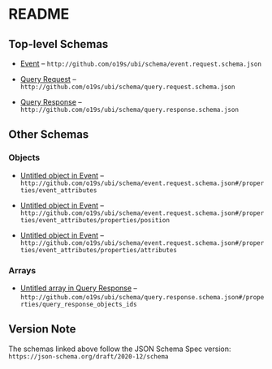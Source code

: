 # README

## Top-level Schemas

* [Event](./event.md "An event that occurred, typically in response to a user") – `http://github.com/o19s/ubi/schema/event.request.schema.json`

* [Query Request](./query.md "A query made by a user") – `http://github.com/o19s/ubi/schema/query.request.schema.json`

* [Query Response](./query-1.md "The response to a query made by a user") – `http://github.com/o19s/ubi/schema/query.response.schema.json`

## Other Schemas

### Objects

* [Untitled object in Event](./event-properties-event_attributes.md "Extensible details about a specific event") – `http://github.com/o19s/ubi/schema/event.request.schema.json#/properties/event_attributes`

* [Untitled object in Event](./event-properties-event_attributes-properties-position.md "structure that contains information on the location of the event origin, such as screen x,y coordinates, or the nth object out of 10 results, ") – `http://github.com/o19s/ubi/schema/event.request.schema.json#/properties/event_attributes/properties/position`

* [Untitled object in Event](./event-properties-event_attributes-properties-attributes.md "structure which contains identifying information of the object returned from the query that the user interacts with (i") – `http://github.com/o19s/ubi/schema/event.request.schema.json#/properties/event_attributes/properties/attributes`

### Arrays

* [Untitled array in Query Response](./query-1-properties-query_response_objects_ids.md "Objects returned by the query") – `http://github.com/o19s/ubi/schema/query.response.schema.json#/properties/query_response_objects_ids`

## Version Note

The schemas linked above follow the JSON Schema Spec version: `https://json-schema.org/draft/2020-12/schema`
